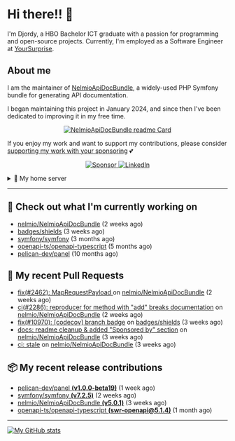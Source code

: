 # Hi there!! 👋



I'm Djordy, a HBO Bachelor ICT graduate with a passion for programming and open-source projects.
Currently, I'm employed as a Software Engineer at [YourSurprise](https://www.linkedin.com/company/yoursurprise-com).

## About me
I am the maintainer of [NelmioApiDocBundle](https://github.com/nelmio/NelmioApiDocBundle), a widely-used PHP Symfony bundle for generating API documentation.

I began maintaining this project in January 2024, and since then I've been dedicated to improving it in my free time.

<p align='center'>
    <a href="https://github.com/nelmio/NelmioApiDocBundle">
        <img alt="NelmioApiDocBundle readme Card" src="https://github-readme-stats.vercel.app/api/pin/?username=nelmio&repo=NelmioApiDocBundle&theme=holi&bg_color=00000000" />
    </a>
</p>


If you enjoy my work and want to support my contributions, please consider [supporting my work with your sponsoring](https://github.com/sponsors/DjordyKoert) 💕

<p align='center'>
    <a href="https://github.com/sponsors/DjordyKoert">
        <img alt="Sponsor" src="https://img.shields.io/badge/sponsor-30363D?style=for-the-badge&logo=GitHub-Sponsors&logoColor=#white" />
    </a>
    <a href="https://nl.linkedin.com/in/djordy-koert-0648881a2">
        <img alt="LinkedIn" src="https://img.shields.io/badge/LinkedIn-0077B5?style=for-the-badge&logo=LinkedIn" />
    </a>
</p>

<details>
    <summary>🌱 My home server</summary>

<p align='center'>
    <img src="https://img.shields.io/badge/TrueNAS_25.04.RC.1-0095D5?style=for-the-badge&logo=truenas&logoColor=white" />
    <img src="https://img.shields.io/badge/AMD%20Ryzen_7_5700G-ED1C24?style=for-the-badge&logo=amd&logoColor=white" />
    <img src="https://img.shields.io/badge/RAM-32GB-%230071C5?&style=for-the-badge&logoColor=white" />
    <img src="https://img.shields.io/badge/4x_st8000vn004-IronWolf_8TB-5AC710?style=for-the-badge&logo=seagate&logoColor=white" />
</p>

I run a hobby server in my free time, where I host various services.

- [Home Assistant](https://github.com/home-assistant/core)
- [Cloudflared](https://github.com/cloudflare/cloudflared)
- Various *arrs
- [Jellyfin](https://jellyfin.org/)
- [Jellyseerr](https://github.com/Fallenbagel/jellyseerr)
- [Pelican panel & wings](https://pelican.dev/)

</details>

---

## 🔭 Check out what I'm currently working on

- [nelmio/NelmioApiDocBundle](https://github.com/nelmio/NelmioApiDocBundle) (2 weeks ago)
- [badges/shields](https://github.com/badges/shields) (3 weeks ago)
- [symfony/symfony](https://github.com/symfony/symfony) (3 months ago)
- [openapi-ts/openapi-typescript](https://github.com/openapi-ts/openapi-typescript) (5 months ago)
- [pelican-dev/panel](https://github.com/pelican-dev/panel) (10 months ago)

## 🔨 My recent Pull Requests

- [fix(#2462): MapRequestPayload ](https://github.com/nelmio/NelmioApiDocBundle/pull/2467) on [nelmio/NelmioApiDocBundle](https://github.com/nelmio/NelmioApiDocBundle) (2 weeks ago)
- [ci(#2286): reproducer for method with &#34;add&#34; breaks documentation](https://github.com/nelmio/NelmioApiDocBundle/pull/2466) on [nelmio/NelmioApiDocBundle](https://github.com/nelmio/NelmioApiDocBundle) (2 weeks ago)
- [fix(#10970): [codecov] branch badge](https://github.com/badges/shields/pull/10971) on [badges/shields](https://github.com/badges/shields) (3 weeks ago)
- [docs: readme cleanup &amp; added &#34;Sponsored by&#34; section](https://github.com/nelmio/NelmioApiDocBundle/pull/2465) on [nelmio/NelmioApiDocBundle](https://github.com/nelmio/NelmioApiDocBundle) (3 weeks ago)
- [ci: stale](https://github.com/nelmio/NelmioApiDocBundle/pull/2463) on [nelmio/NelmioApiDocBundle](https://github.com/nelmio/NelmioApiDocBundle) (3 weeks ago)

## 📦 My recent release contributions

- [pelican-dev/panel **(v1.0.0-beta19)**](https://github.com/pelican-dev/panel/releases/tag/v1.0.0-beta19) (1 week ago)
- [symfony/symfony **(v7.2.5)**](https://github.com/symfony/symfony/releases/tag/v7.2.5) (2 weeks ago)
- [nelmio/NelmioApiDocBundle **(v5.0.1)**](https://github.com/nelmio/NelmioApiDocBundle/releases/tag/v5.0.1) (3 weeks ago)
- [openapi-ts/openapi-typescript **(swr-openapi@5.1.4)**](https://github.com/openapi-ts/openapi-typescript/releases/tag/swr-openapi%405.1.4) (1 month ago)

---

[![My GitHub stats](https://github-readme-stats.vercel.app/api?username=DjordyKoert&theme=holi&bg_color=00000000&rank_icon=github)](https://github.com/anuraghazra/github-readme-stats)

